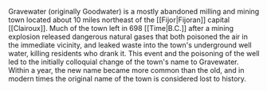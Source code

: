 Gravewater (originally Goodwater) is a mostly abandoned milling and mining town located about 10 miles northeast of the [[Fijor|Fijoran]] capital [[Clairoux]]. Much of the town left in 698 [[Time|B.C.]] after a mining explosion released dangerous natural gases that both poisoned the air in the immediate vicinity, and leaked waste into the town's underground well water, killing residents who drank it. This event and the poisoning of the well led to the initially colloquial change of the town's name to Gravewater. Within a year, the new name became more common than the old, and in modern times the original name of the town is considered lost to history.